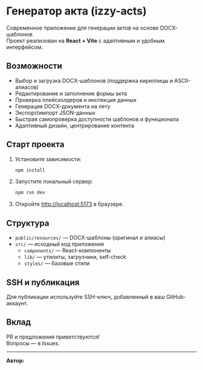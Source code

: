 # Генератор акта (izzy-acts)

Современное приложение для генерации актов на основе DOCX-шаблонов.  
Проект реализован на **React + Vite** с адаптивным и удобным интерфейсом.

## Возможности

- Выбор и загрузка DOCX-шаблонов (поддержка кириллицы и ASCII-алиасов)
- Редактирование и заполнение формы акта
- Проверка плейсхолдеров и инспекция данных
- Генерация DOCX-документа на лету
- Экспорт/импорт JSON-данных
- Быстрая самопроверка доступности шаблонов и функционала
- Адаптивный дизайн, центрирование контента

## Старт проекта

1. Установите зависимости:
   ```bash
   npm install
   ```
2. Запустите локальный сервер:
   ```bash
   npm run dev
   ```
3. Откройте [http://localhost:5173](http://localhost:5173) в браузере.

## Структура

- `public/resources/` — DOCX-шаблоны (оригинал и алиасы)
- `src/` — исходный код приложения
  - `components/` — React-компоненты
  - `lib/` — утилиты, загрузчики, self-check
  - `styles/` — базовые стили

## SSH и публикация

Для публикации используйте SSH-ключ, добавленный в ваш GitHub-аккаунт.

## Вклад

PR и предложения приветствуются!  
Вопросы — в Issues.

---

**Автор:**
